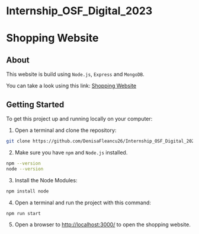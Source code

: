 # Internship_OSF_Digital_2023
 
# Shopping Website

## About

This website is build using `Node.js`, `Express` and `MongoDB`.

You can take a look using this link: [Shopping Website](https://denisa-shopping-website.cyclic.app/) 

## Getting Started

To get this project up and running locally on your computer:

1. Open a terminal and clone the repository:
```bash
git clone https://github.com/DenisaFleancu26/Internship_OSF_Digital_2023.git
```
2. Make sure you have ```npm``` and ```Node.js``` installed.
```bash
npm --version
node --version
```
3. Install the Node Modules:
```bash
npm install node
```
4. Open a terminal and run the project with this command:
```bash
npm run start
```
5. Open a browser to [http://localhost:3000/](http://localhost:3000/) to open the shopping website.

